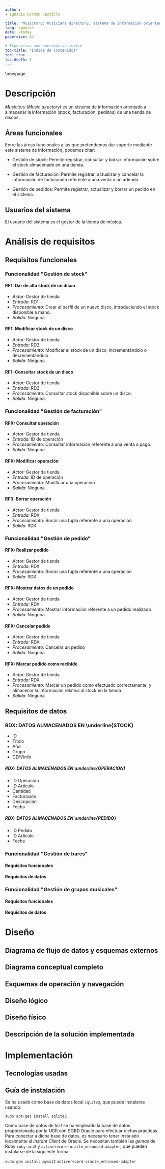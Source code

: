 ```yaml
---
author:
- Ignacio Cordón Castillo

title: "Musictory: Musicians directory, sistema de información orientado al público"
lang: spanish
date: \today
papersize: A4

# Especifica que queremos un índice
toc-title: "Índice de contenidos"
toc: true
toc-depth: 2
---
```


\newpage

# Descripción

*Musictory (Music directory)* es un sistema de información orientado a
almacenar la información (stock, facturación, pedidos) de una
tienda de discos.

## Áreas funcionales

Entre las áreas funcionales a las que pretendemos dar soporte mediante este
sistema de información, podemos citar:

* Gestión de stock: Permite registrar, consultar y borrar información sobre el
stock almacenado en una tienda.

* Gestión de facturación: Permite registrar, actualizar y cancelar la información
de facturación referente a una venta o un adeudo.

* Gestión de pedidos: Permite registrar, actualizar y borrar un pedido en el
sistema.

## Usuarios del sistema

El usuario del sistema es el gestor de la tienda de música.

# Análisis de requisitos

## Requisitos funcionales
### Funcionalidad "Gestión de stock"

#### RF1: Dar de alta stock de un disco

* *Actor:* Gestor de tienda
* *Entrada:* RD1
* *Procesamiento:* Crear el perfil de un nuevo disco, introduciendo el stock
disponible a mano.
* *Salida:* Ninguna

#### RF1: Modificar stock de un disco

* *Actor:* Gestor de tienda
* *Entrada:* RD2
* *Procesamiento:* Modificar el stock de un disco, incrementándolo o decrementándolo.
* *Salida*: Ninguna.

#### RF1: Consultar stock de un disco

* *Actor:* Gestor de tienda
* *Entrada:* RD2
* *Procesamiento:* Consultar stock disponible sobre un disco.
* *Salida*: Ninguna.


### Funcionalidad "Gestión de facturación"

#### RFX: Consultar operación

* *Actor:* Gestor de tienda
* *Entrada:* ID de operación
* *Procesamiento:* Consultar información referente a una venta o pago.
* *Salida:* Ninguna

#### RFX: Modificar operación

* *Actor:* Gestor de tienda
* *Entrada:* ID de operación
* *Procesamiento:* Modificar una operación
* *Salida*: Ninguna

#### RF3: Borrar operación

* *Actor:* Gestor de tienda
* *Entrada:* RDX
* *Procesamiento:* Borrar una tupla referente a una operación
* *Salida*: RDX


### Funcionalidad "Gestión de pedido"

#### RFX: Realizar pedido

* *Actor:* Gestor de tienda
* *Entrada:* RDX
* *Procesamiento:* Borrar una tupla referente a una operación
* *Salida*: RDX

#### RFX: Mostrar datos de un pedido

* *Actor:* Gestor de tienda
* *Entrada:* RDX
* *Procesamiento:* Mostrar información referente a un pedido realizado
* *Salida*: Ninguna

#### RFX: Cancelar pedido

* *Actor:* Gestor de tienda
* *Entrada:* RDX
* *Procesamiento:* Cancelar un pedido
* *Salida*: Ninguna

#### RFX: Marcar pedido como recibido

* *Actor:* Gestor de tienda
* *Entrada:* RDX
* *Procesamiento:* Marcar un pedido como efectuado correctamente, y almacenar
la información relativa al stock en la tienda
* *Salida*: Ninguna


## Requisitos de datos
### RDX: DATOS ALMACENADOS EN \underline{STOCK}

* ID
* Título
* Año
* Grupo
* CD/Vinilo


##### RDX: DATOS ALMACENADOS EN \underline{OPERACIÓN}

* ID Operación
* ID Artículo
* Cantidad
* Facturación
* Descripción
* Fecha

##### RDX: DATOS ALMACENADOS EN \underline{PEDIDO}

* ID Pedido
* ID Artículo
* Fecha

### Funcionalidad "Gestión de bares"

#### Requisitos funcionales

#### Requisitos de datos


### Funcionalidad "Gestión de grupos musicales"

#### Requisitos funcionales

#### Requisitos de datos


# Diseño

## Diagrama de flujo de datos y esquemas externos

## Diagrama conceptual completo

## Esquemas de operación y navegación

## Diseño lógico

## Diseño físico

## Descripción de la solución implementada





# Implementación
## Tecnologías usadas

## Guía de instalación

Se ha usado como base de datos local `sqlite3`, que puede instalarse usando:

`sudo apt-get install sqlite3`

Como base de datos de *test* se ha empleado la base de datos proporcionada por
la UGR con SGBD Oracle para efectuar dichas prácticas. Para conectar a dicha base
de datos, es necesario tener instalado localmente el *Instant Client* de Oracle. Se necesitan también las *gemas* de Ruby `ruby-oci8` y `activerecord-oracle_enhanced-adapter`, que pueden instalarse de la siguiente forma:

`sudo gem install mysql2`
`activerecord-oracle_enhanced-adapter`
